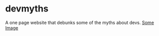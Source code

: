 # devmyths
A one page website that debunks some of the myths about devs.
[Some Image](public/images/devmyths.png)
